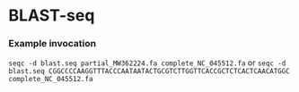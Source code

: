 # BLAST-seq

### Example invocation
`seqc -d blast.seq partial_MW362224.fa complete_NC_045512.fa` or
`seqc -d blast.seq CGGCCCCAAGGTTTACCCAATAATACTGCGTCTTGGTTCACCGCTCTCACTCAACATGGC complete_NC_045512.fa`
